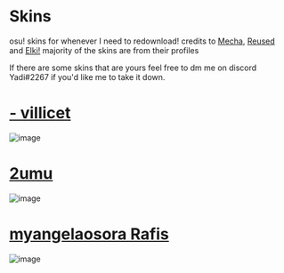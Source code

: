 # Skins
osu! skins for whenever I need to redownload!
credits to [Mecha](https://github.com/Mechaaaaa/osuskins), [Reused](https://github.com/rudj-skinhub/woal/blob/tyfh/reused.md) and [Elki!](https://osu.ppy.sh/users/8136525) majority of the skins are from their profiles

If there are some skins that are yours feel free to dm me on discord Yadi#2267 if you'd like me to take it down.


# [- villicet](https://meowsta.s-ul.eu/WJ6BdzPh)
![image](https://user-images.githubusercontent.com/130260934/231318214-5d820dd4-3143-4c2a-b943-cbbf371d1148.png)

# [2umu](https://github.com/rudj-skinhub/woal/raw/tyfh/reused/2umu.osk)
![image](https://user-images.githubusercontent.com/130260934/231319270-f7d8c162-a3b6-4aa4-b615-4edb0059a355.png)

# [myangelaosora Rafis](https://meowsta.s-ul.eu/Q5fUeWHT)
![image](https://user-images.githubusercontent.com/130260934/231319789-7169d213-8158-4df5-b0e8-11f4c0e1a720.jpg)
